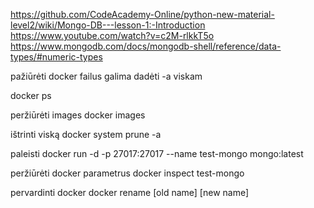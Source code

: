 https://github.com/CodeAcademy-Online/python-new-material-level2/wiki/Mongo-DB---lesson-1:-Introduction
https://www.youtube.com/watch?v=c2M-rlkkT5o
https://www.mongodb.com/docs/mongodb-shell/reference/data-types/#numeric-types

pažiūrėti docker failus galima dadėti -a viskam

docker ps

peržiūrėti images
docker images

ištrinti viską
docker system prune -a

paleisti 
docker run -d -p 27017:27017 --name test-mongo mongo:latest


peržiūrėti docker parametrus
docker inspect test-mongo 

pervardinti docker
docker rename [old name] [new name]



